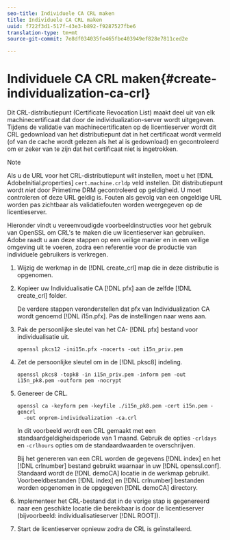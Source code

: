 ```yaml
---
seo-title: Individuele CA CRL maken
title: Individuele CA CRL maken
uuid: f722f3d1-517f-43e3-b892-f9287527fbe6
translation-type: tm+mt
source-git-commit: 7e8df034035fe465fbe403949ef828e7811ced2e

---
```



# Individuele CA CRL maken{#create-individualization-ca-crl}

Dit CRL-distributiepunt (Certificate Revocation List) maakt deel uit van elk machinecertificaat dat door de individualization-server wordt uitgegeven. Tijdens de validatie van machinecertificaten op de licentieserver wordt dit CRL gedownload van het distributiepunt dat in het certificaat wordt vermeld (of van de cache wordt gelezen als het al is gedownload) en gecontroleerd om er zeker van te zijn dat het certificaat niet is ingetrokken.

>[!NOTE]
>
>Als u de URL voor het CRL-distributiepunt wilt instellen, moet u het [!DNL AdobeInitial.properties] `cert.machine.crldp` veld instellen. Dit distributiepunt wordt *niet* door Primetime DRM gecontroleerd op geldigheid. U moet controleren of deze URL geldig is. Fouten als gevolg van een ongeldige URL worden pas zichtbaar als validatiefouten worden weergegeven op de licentieserver.

Hieronder vindt u vereenvoudigde voorbeeldinstructies voor het gebruik van OpenSSL om CRL&#39;s te maken die uw licentieserver kan gebruiken. Adobe raadt u aan deze stappen op een veilige manier en in een veilige omgeving uit te voeren, zodra een referentie voor de productie van individuele gebruikers is verkregen.

1. Wijzig de werkmap in de [!DNL create_crl] map die in deze distributie is opgenomen.
1. Kopieer uw Individualisatie CA [!DNL pfx] aan de zelfde [!DNL create_crl] folder.

   De verdere stappen veronderstellen dat pfx van Individualization CA wordt genoemd [!DNL i15n.pfx]. Pas de instellingen naar wens aan.
1. Pak de persoonlijke sleutel van het CA- [!DNL pfx] bestand voor individualisatie uit.

   ```
   openssl pkcs12 -ini15n.pfx -nocerts -out i15n_priv.pem
   ```

1. Zet de persoonlijke sleutel om in de [!DNL pksc8] indeling.

   ```
   openssl pkcs8 -topk8 -in i15n_priv.pem -inform pem -out i15n_pk8.pem -outform pem -nocrypt
   ```

1. Genereer de CRL.

   ```
   openssl ca -keyform pem -keyfile ./i15n_pk8.pem -cert i15n.pem -gencrl  
     -out onprem-individualization -ca.crl
   ```

   In dit voorbeeld wordt een CRL gemaakt met een standaardgeldigheidsperiode van 1 maand. Gebruik de opties `-crldays` en `-crlhours` opties om de standaardwaarden te overschrijven.

   Bij het genereren van een CRL worden de gegevens [!DNL index] en het [!DNL crlnumber] bestand gebruikt waarnaar in uw [!DNL openssl.conf]. Standaard wordt de [!DNL demoCA] locatie in de werkmap gebruikt. Voorbeeldbestanden [!DNL index] en [!DNL crlnumber] bestanden worden opgenomen in de opgegeven [!DNL demoCA] directory.

1. Implementeer het CRL-bestand dat in de vorige stap is gegenereerd naar een geschikte locatie die bereikbaar is door de licentieserver (bijvoorbeeld: individualisatieserver [!DNL ROOT]).
1. Start de licentieserver opnieuw zodra de CRL is geïnstalleerd.
